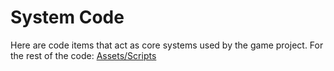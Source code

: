 # System Code
Here are code items that act as core systems used by the game project.
For the rest of the code: [Assets/Scripts](/SpiderGameProject/Assets/Scripts/)
